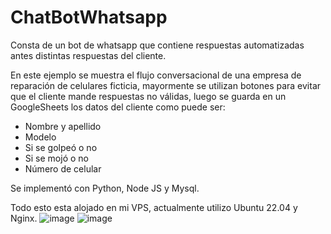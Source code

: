 # ChatBotWhatsapp

Consta de un bot de whatsapp que contiene respuestas automatizadas antes distintas respuestas del cliente.

En este ejemplo se muestra el flujo conversacional de una empresa de reparación de celulares ficticia, mayormente se utilizan botones para evitar que el cliente mande respuestas no válidas, luego se guarda en un GoogleSheets los datos del cliente como puede ser:
- Nombre y apellido
- Modelo
- Si se golpeó o no
- Si se mojó o no
- Número de celular

Se implementó con Python, Node JS y Mysql.

Todo esto esta alojado en mi VPS, actualmente utilizo Ubuntu 22.04 y Nginx.
![image](https://github.com/LucasCapiz/ChatBotWhatsapp/assets/103195322/bfcdfa34-3efb-46a4-bc6b-23b51b2d8911)
![image](https://github.com/LucasCapiz/ChatBotWhatsapp/assets/103195322/91a733f7-ef5e-4d7b-9f56-7f372bb502c2)

